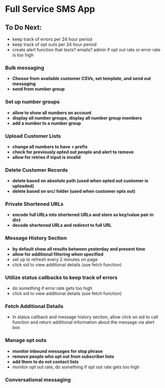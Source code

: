 # **Full Service SMS App**

## To Do Next:
* keep track of errors per 24 hour period 
* keep track of opt outs per 24 hour period 
* create alert function that texts? emails? admin if opt out rate or error rate is too high 


### Bulk messaging 
 * **Choose from available customer CSVs, set template, and send out messaging**
* **send from number group**

### Set up number groups 
* **allow to show all numbers on account**
* **display all number groups, display all number group members**
* **add a number to a number group** 
    

### Upload Customer Lists
* **change all numbers to have + prefix**
* **check for previously opted out people and alert to remove**
* **allow for retries if input is invalid** 

  
### Delete Customer Records 
* **delete based on absolute path (used when opted out customer is uploaded)**
* **delete based on src/ folder (used when customer opts out)**

### **Private Shortened URLs**
* **encode full URLs into shortened URLs and store as key/value pair in dict**
* **decode shortened URLs and redirect to full URL**

### Message History Section 
* **by default show all results between yesterday and present time** 
* **allow for additional filtering when specified** 
* set up to refresh every 2 minutes on page 
* click sid to view additional details (use fetch function)
    
    
### Utilize status callbacks to keep track of errors
* do something if error rate gets too high
* click sid to view additional details (use fetch function)
    
### Fetch Additional Details 
* In status callback and message history section, allow click on sid to call function 
  and return additional information about the message via alert box 
  
### Manage opt outs 
* **monitor inbound messages for stop phrase**
* **remove people who opt out from subscriber lists**
* **add them to do not contact lists**
* monitor opt out rate, do something if opt out rate gets too high
  

### Conversational messaging